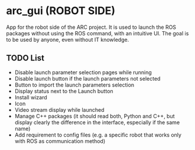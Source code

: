 # arc_gui (ROBOT SIDE)

App for the robot side of the ARC project. It is used to launch the ROS packages without using the ROS command, with an intuitive UI. The goal is to be used by anyone, even without IT knowledge.

## TODO List ##

* Disable launch parameter selection pages while running
* Disable launch button if the launch parameters not selected
* Button to import the launch parameters selection
* Display status next to the Launch button
* Install wizard
* Icon
* Video stream display while launched
* Manage C++ packages (it should read both, Python and C++, but display clearly the difference in the interface, especially if the same name)
* Add requirement to config files (e.g. a specific robot that works only with ROS as communication method)
